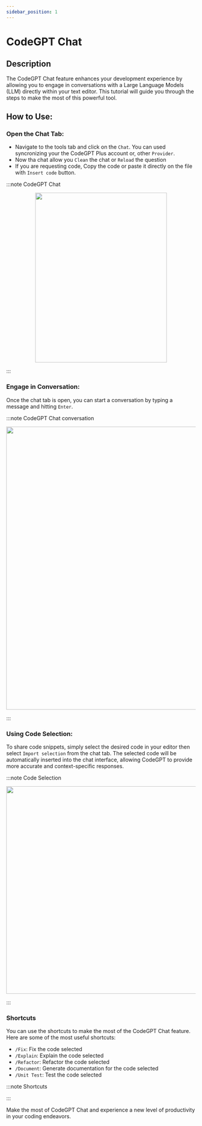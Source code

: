 ```yaml
---
sidebar_position: 1
---
```

# CodeGPT Chat

## Description
The CodeGPT Chat feature enhances your development experience by allowing you to engage in conversations with a Large Language Models (LLM) directly within your text editor. This tutorial will guide you through the steps to make the most of this powerful tool.

## How to Use:
### Open the Chat Tab:
- Navigate to the tools tab and click on the `Chat`. You can used syncronizing your the CodeGPT Plus account or, other `Provider`.
- Now tha chat allow you `Clean` the chat or `Reload` the question
- If you are requesting code, Copy the code or paste it directly on the file with `Insert code` button.

:::note CodeGPT Chat
<p align="center">
      <img width="350" height="450" src="https://github.com/davila7/code-gpt-docs/assets/37567214/c622b97a-982b-422e-b92c-cb600d819da9"/>
</p>
:::

### Engage in Conversation:

Once the chat tab is open, you can start a conversation by typing a message and hitting `Enter`.

:::note CodeGPT Chat conversation
<p align="center">
      <img width="750" height="750" src="https://github.com/davila7/code-gpt-docs/assets/37567214/acc01012-7309-4669-a3e6-87ed1ec78923"/>
</p>
:::

### Using Code Selection:
To share code snippets, simply select the desired code in your editor then select `Import selection` from the chat tab. The selected code will be automatically inserted into the chat interface, allowing CodeGPT  to provide more accurate and context-specific responses.

:::note Code Selection
<p align="center">
    <img width="750" height="550"  src="https://github.com/user-attachments/assets/f1c77cfb-8225-4064-809b-62d0e7761d01" />
</p>
:::

### Shortcuts
You can use the shortcuts to make the most of the CodeGPT Chat feature. Here are some of the most useful shortcuts:

- `/Fix`: Fix the code selected
- `/Explain`: Explain the code selected
- `/Refactor`: Refactor the code selected
- `/Document`: Generate documentation for the code selected
- `/Unit Test`: Test the code selected
<!-- - `/StackOverflow`: Search for the code selected on StackOverflow -->

:::note Shortcuts

:::

Make the most of CodeGPT Chat and experience a new level of productivity in your coding endeavors.
